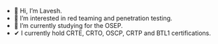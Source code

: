 - 👋 Hi, I’m Lavesh.
- 👀 I’m interested in red teaming and penetration testing.
- 🌱 I’m currently studying for the OSEP.
-  ✔ I currently hold CRTE, CRTO, OSCP, CRTP and BTL1 certifications.

<!---
Laveshlc/Laveshlc is a ✨ special ✨ repository because its `README.md` (this file) appears on your GitHub profile.
You can click the Preview link to take a look at your changes.
--->
